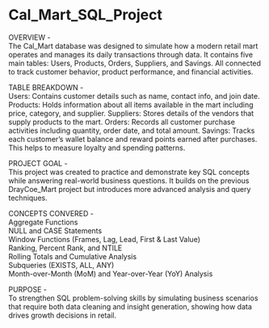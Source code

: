 # Cal_Mart_SQL_Project
OVERVIEW -                                                                                                                                                                                
The Cal_Mart database was designed to simulate how a modern retail mart operates and manages its daily transactions through data. It contains five main tables: Users, Products, Orders, Suppliers, and Savings. All connected to track customer behavior, product performance, and financial activities.

TABLE BREAKDOWN -                                                                                                                                                                             
Users: Contains customer details such as name, contact info, and join date.
Products: Holds information about all items available in the mart including price, category, and supplier.
Suppliers: Stores details of the vendors that supply products to the mart.
Orders: Records all customer purchase activities including quantity, order date, and total amount.
Savings: Tracks each customer’s wallet balance and reward points earned after purchases. This helps to measure loyalty and spending patterns.

PROJECT GOAL -                                                                                                                                                                             
This project was created to practice and demonstrate key SQL concepts while answering real-world business questions. It builds on the previous DrayCoe_Mart project but introduces more advanced analysis and query techniques.

CONCEPTS CONVERED -                                                                                                                                                                        
Aggregate Functions                                                                                                                                                                        
NULL and CASE Statements                                                                                                                                                                   
Window Functions (Frames, Lag, Lead, First & Last Value)                                                                                                                                   
Ranking, Percent Rank, and NTILE                                                                                                                                                           
Rolling Totals and Cumulative Analysis                                                                                                                                                     
Subqueries (EXISTS, ALL, ANY)                                                                                                                                                              
Month-over-Month (MoM) and Year-over-Year (YoY) Analysis                                                                                                                                 

PURPOSE -                                                                                                                                                                             
To strengthen SQL problem-solving skills by simulating business scenarios that require both data cleaning and insight generation, showing how data drives growth decisions in retail.
